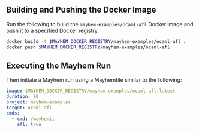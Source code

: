 ## Building and Pushing the Docker Image

Run the following to build the `mayhem-examples/ocaml-afl` Docker image and push it to a specified Docker registry.

```sh
docker build -t $MAYHEM_DOCKER_REGISTRY/mayhem-examples/ocaml-afl .
docker push $MAYHEM_DOCKER_REGISTRY/mayhem-examples/ocaml-afl
```

## Executing the Mayhem Run

Then initiate a Mayhem run using a Mayhemfile similar to the following:

```yaml
image: $MAYHEM_DOCKER_REGISTRY/mayhem-examples/ocaml-afl:latest
duration: 90
project: mayhem-examples
target: ocaml-afl
cmds:
  - cmd: /mayhemit
    afl: true
```